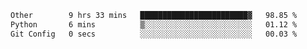 <!--START_SECTION:waka-->

```txt
Other        9 hrs 33 mins   ████████████████████████▓   98.85 %
Python       6 mins          ▒░░░░░░░░░░░░░░░░░░░░░░░░   01.12 %
Git Config   0 secs          ░░░░░░░░░░░░░░░░░░░░░░░░░   00.03 %
```

<!--END_SECTION:waka-->
